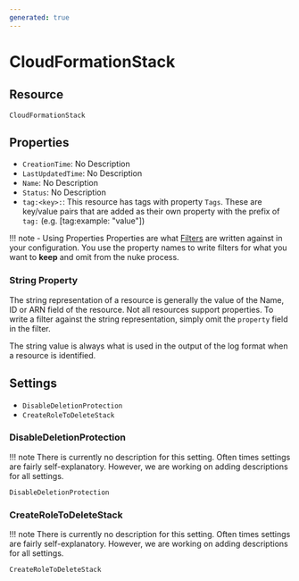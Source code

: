 ```yaml
---
generated: true
---
```


# CloudFormationStack


## Resource

```text
CloudFormationStack
```

## Properties


- `CreationTime`: No Description
- `LastUpdatedTime`: No Description
- `Name`: No Description
- `Status`: No Description
- `tag:<key>:`: This resource has tags with property `Tags`. These are key/value pairs that are
	added as their own property with the prefix of `tag:` (e.g. [tag:example: "value"]) 

!!! note - Using Properties
    Properties are what [Filters](../config-filtering.md) are written against in your configuration. You use the property
    names to write filters for what you want to **keep** and omit from the nuke process.

### String Property

The string representation of a resource is generally the value of the Name, ID or ARN field of the resource. Not all
resources support properties. To write a filter against the string representation, simply omit the `property` field in
the filter.

The string value is always what is used in the output of the log format when a resource is identified.

## Settings

- `DisableDeletionProtection`
- `CreateRoleToDeleteStack`


### DisableDeletionProtection

!!! note
    There is currently no description for this setting. Often times settings are fairly self-explanatory. However, we
    are working on adding descriptions for all settings.

```text
DisableDeletionProtection
```


### CreateRoleToDeleteStack

!!! note
    There is currently no description for this setting. Often times settings are fairly self-explanatory. However, we
    are working on adding descriptions for all settings.

```text
CreateRoleToDeleteStack
```

